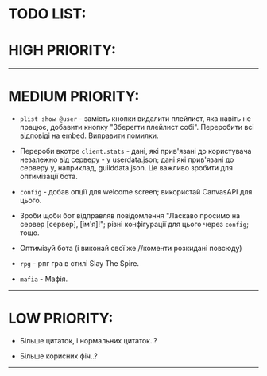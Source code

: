 # TODO LIST:

# HIGH PRIORITY:

----------------------------------

# MEDIUM PRIORITY:

+ `plist show @user` - замість кнопки видалити плейлист, яка навіть не працює, добавити кнопку "Зберегти плейлист собі". Переробити всі відповіді на embed. Виправити помилки.

+ Перероби вкотре `client.stats` - дані, які прив'язані до користувача незалежно від серверу - у userdata.json; дані які прив'язані до серверу у, наприклад, guilddata.json.
Це важливо зробити для оптимізації бота.

+ `config` - добав опції для welcome screen; використай CanvasAPI для цього.

+ Зроби щоби бот відправляв повідомлення "Ласкаво просимо на сервер [сервер], [ім'я]!"; різні конфігурації для цього через `config`; тощо.

+ Оптимізуй бота (і виконай свої же //коменти розкидані повсюду)

+ `rpg` - рпг гра в стилі Slay The Spire.

+ `mafia` - Мафія.

----------------------------------

# LOW PRIORITY:

+ Більше цитаток, і нормальних цитаток..?

+ Більше корисних фіч..?

-----------------------------------
